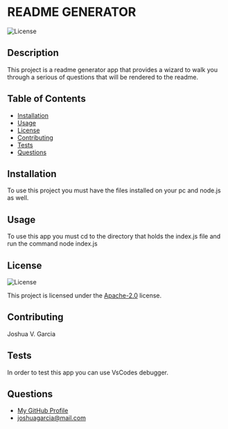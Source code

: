
# README GENERATOR 

![License](https://img.shields.io/badge/License-Apache%202.0-blue.svg)

## Description

This project is a readme generator app that provides a wizard to walk you through a serious of questions that will be rendered to the readme.

## Table of Contents

- [Installation](#installation)
- [Usage](#usage)
- [License](#license)
- [Contributing](#contributing)
- [Tests](#tests)
- [Questions](#questions)

## Installation

To use this project you must have the files installed on your pc and node.js as well.

## Usage

To use this app you must cd to the directory that holds the index.js file and run the command node index.js

## License

![License](https://img.shields.io/badge/License-Apache%202.0-blue.svg)

This project is licensed under the [Apache-2.0](https://choosealicense.com/licenses/apache-2.0/) license.
     
## Contributing

Joshua V. Garcia

## Tests

In order to test this app you can use VsCodes debugger.

## Questions

- [My GitHub Profile](https://github.com/garciajv86)
- joshuagarcia@mail.com

  